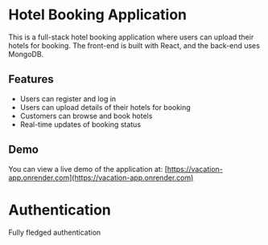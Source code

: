 # Hotel Booking Application

This is a full-stack hotel booking application where users can upload their hotels for booking. The front-end is built with React, and the back-end uses MongoDB.

## Features

- Users can register and log in
- Users can upload details of their hotels for booking
- Customers can browse and book hotels
- Real-time updates of booking status

## Demo

You can view a live demo of the application at: [https://vacation-app.onrender.com](https://vacation-app.onrender.com)
# Authentication
Fully fledged authentication
